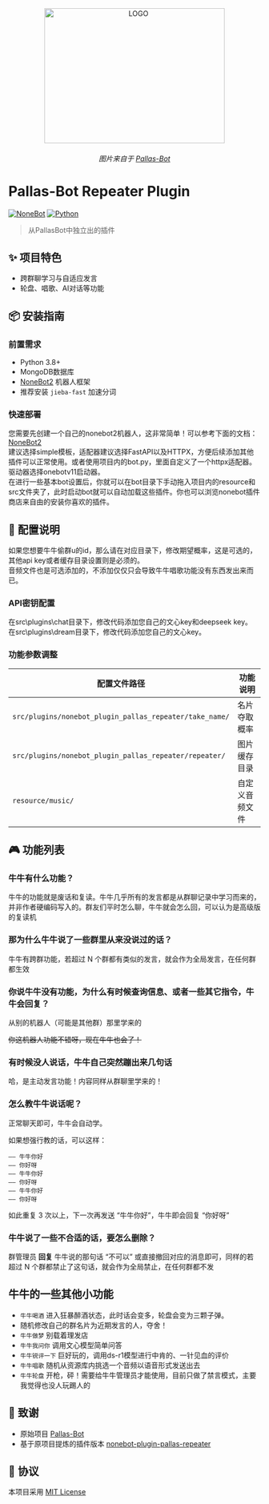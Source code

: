 <div align="center">
  <img alt="LOGO" src="https://user-images.githubusercontent.com/18511905/195892994-c1a231ec-147a-4f98-ba75-137d89578247.png" width="360" height="270"/>
  
  ###### 图片来自于 [Pallas-Bot](https://github.com/MistEO/Pallas-Bot)
</div>

# Pallas-Bot Repeater Plugin

[![NoneBot](https://img.shields.io/badge/NoneBot-2.0.0rc3-green.svg)](https://github.com/nonebot/nonebot2)
[![Python](https://img.shields.io/badge/python-3.8+-blue.svg)](https://www.python.org/)

> 从PallasBot中独立出的插件

## ✨ 项目特色
- 跨群聊学习与自适应发言
- 轮盘、唱歌、AI对话等功能

## 📦 安装指南

### 前置需求
- Python 3.8+
- MongoDB数据库
- [NoneBot2](https://nonebot.dev/) 机器人框架
- 推荐安装 `jieba-fast` 加速分词

### 快速部署
您需要先创建一个自己的nonebot2机器人，这非常简单！可以参考下面的文档：[NoneBot2](https://nonebot.dev/docs/quick-start) <br>
建议选择simple模板，适配器建议选择FastAPI以及HTTPX，方便后续添加其他插件可以正常使用。或者使用项目内的bot.py，里面自定义了一个httpx适配器。驱动器选择onebotv11启动器。<br>
在进行一些基本bot设置后，你就可以在bot目录下手动拖入项目内的resource和src文件夹了，此时启动bot就可以自动加载这些插件。你也可以浏览nonebot插件商店来自由的安装你喜欢的插件。<br>


## 🔧 配置说明
如果您想要牛牛偷群u的id，那么请在对应目录下，修改期望概率，这是可选的，其他api key或者缓存目录设置则是必须的。<br>
音频文件也是可选添加的，不添加仅仅只会导致牛牛唱歌功能没有东西发出来而已。<br>

### API密钥配置
在src\plugins\chat目录下，修改代码添加您自己的文心key和deepseek key。<br>
在src\plugins\dream目录下，修改代码添加您自己的文心key。

### 功能参数调整
| 配置文件路径 | 功能说明 |
|--------------|----------|
| `src/plugins/nonebot_plugin_pallas_repeater/take_name/` | 名片夺取概率 |
| `src/plugins/nonebot_plugin_pallas_repeater/repeater/` | 图片缓存目录 |
| `resource/music/` | 自定义音频文件 |

## 🎮 功能列表

### 牛牛有什么功能？

牛牛的功能就是废话和复读。牛牛几乎所有的发言都是从群聊记录中学习而来的，并非作者硬编码写入的。群友们平时怎么聊，牛牛就会怎么回，可以认为是高级版的复读机

### 那为什么牛牛说了一些群里从来没说过的话？

牛牛有跨群功能，若超过 N 个群都有类似的发言，就会作为全局发言，在任何群都生效

### 你说牛牛没有功能，为什么有时候查询信息、或者一些其它指令，牛牛会回复？

从别的机器人（可能是其他群）那里学来的

~~你这机器人功能不错呀，现在牛牛也会了！~~

### 有时候没人说话，牛牛自己突然蹦出来几句话

哈，是主动发言功能！内容同样从群聊里学来的！

### 怎么教牛牛说话呢？

正常聊天即可，牛牛会自动学。

如果想强行教的话，可以这样：

```text
—— 牛牛你好
—— 你好呀
—— 牛牛你好
—— 你好呀
—— 牛牛你好
—— 你好呀
```

如此重复 3 次以上，下一次再发送 “牛牛你好”，牛牛即会回复 “你好呀”

### 牛牛说了一些不合适的话，要怎么删除？

群管理员 **回复** 牛牛说的那句话 “不可以” 或直接撤回对应的消息即可，同样的若超过 N 个群都禁止了这句话，就会作为全局禁止，在任何群都不发




## 牛牛的一些其他小功能

- `牛牛喝酒` 进入狂暴醉酒状态，此时话会变多，轮盘会变为三颗子弹。
- 随机修改自己的群名片为近期发言的人，夺舍！
- `牛牛做梦` 别载着理发店
- `牛牛我问你` 调用文心模型简单问答
- `牛牛锐评一下` 巨好玩的，调用ds-r1模型进行中肯的、一针见血的评价
- `牛牛唱歌` 随机从资源库内挑选一个音频以语音形式发送出去
- `牛牛轮盘` 开枪，砰！需要给牛牛管理员才能使用，目前只做了禁言模式，主要我觉得也没人玩踢人的



## 🙏 致谢
- 原始项目 [Pallas-Bot](https://github.com/MistEO/Pallas-Bot)
- 基于原项目提炼的插件版本 [nonebot-plugin-pallas-repeater](https://github.com/Redmomn/nonebot-plugin-pallas-repeater)

## 📄 协议
本项目采用 [MIT License](LICENSE)
